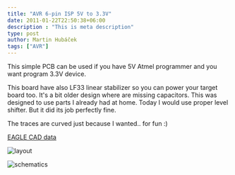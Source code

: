 ```yaml
---
title: "AVR 6-pin ISP 5V to 3.3V"
date: 2011-01-22T22:50:38+06:00
description : "This is meta description"
type: post
author: Martin Hubáček
tags: ["AVR"]
---
```


This simple PCB can be used if you have 5V Atmel programmer and you want program 3.3V device. 

<!--more-->

This board have also LF33 linear stabilizer so you can power your target board too. It's a bit older design where are missing capacitors. This was designed to use parts I already had at home. Today I would use proper level shifter. But it did its job perfectly fine.

The traces are curved just because I wanted.. for fun :)

[EAGLE CAD data](usbProgrammer3v3.zip)

![layout](prg.png)

![schematics](schm.png)
